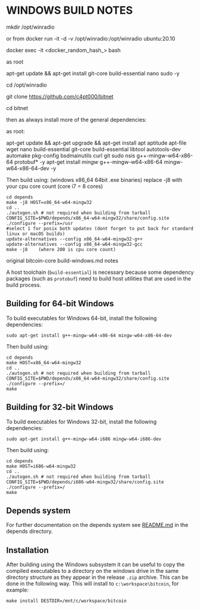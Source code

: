 WINDOWS BUILD NOTES
====================

mkdir /opt/winradio

or from docker run -it -d -v /opt/winradio:/opt/winradio ubuntu:20.10

docker exec -it <docker_random_hash_> bash

as root

apt-get update && apt-get install git-core build-essential nano sudo -y

cd /opt/winradio

git clone https://github.com/c4pt000/bitnet

cd bitnet

then as always install more of the general dependencies:

as root:

 apt-get update && apt-get upgrade && apt-get install apt aptitude apt-file wget nano build-essential git-core build-essential libtool autotools-dev automake pkg-config bsdmainutils curl git sudo nsis g++-mingw-w64-x86-64 protobuf* -y
 apt-get install *mingw* g++-mingw-w64-x86-64 mingw-w64-x86-64-dev -y

Then build using: (windows x86_64 64bit .exe binaries)
replace -j8 with your cpu core count (core i7 = 8 cores)

    cd depends
    make -j8 HOST=x86_64-w64-mingw32
    cd ..
    ./autogen.sh # not required when building from tarball
    CONFIG_SITE=$PWD/depends/x86_64-w64-mingw32/share/config.site ./configure --prefix=/usr
    #select 1 for posix both updates (dont forget to put back for standard linux or macOS builds)
    update-alternatives --config x86_64-w64-mingw32-g++
    update-alternatives --config x86_64-w64-mingw32-gcc
    make -j8    (where 200 is cpu core count)






original bitcoin-core build-windows.md notes

A host toolchain (`build-essential`) is necessary because some dependency
packages (such as `protobuf`) need to build host utilities that are used in the
build process.

## Building for 64-bit Windows

To build executables for Windows 64-bit, install the following dependencies:

    sudo apt-get install g++-mingw-w64-x86-64 mingw-w64-x86-64-dev

Then build using:

    cd depends
    make HOST=x86_64-w64-mingw32
    cd ..
    ./autogen.sh # not required when building from tarball
    CONFIG_SITE=$PWD/depends/x86_64-w64-mingw32/share/config.site ./configure --prefix=/
    make

## Building for 32-bit Windows

To build executables for Windows 32-bit, install the following dependencies:

    sudo apt-get install g++-mingw-w64-i686 mingw-w64-i686-dev 

Then build using:

    cd depends
    make HOST=i686-w64-mingw32
    cd ..
    ./autogen.sh # not required when building from tarball
    CONFIG_SITE=$PWD/depends/i686-w64-mingw32/share/config.site ./configure --prefix=/
    make

## Depends system

For further documentation on the depends system see [README.md](../depends/README.md) in the depends directory.

Installation
-------------

After building using the Windows subsystem it can be useful to copy the compiled
executables to a directory on the windows drive in the same directory structure
as they appear in the release `.zip` archive. This can be done in the following
way. This will install to `c:\workspace\bitcoin`, for example:

    make install DESTDIR=/mnt/c/workspace/bitcoin
